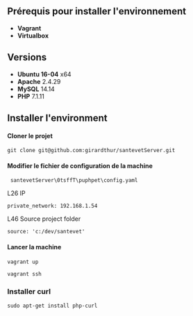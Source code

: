 ## Prérequis pour installer l'environnement
* **Vagrant**
* **Virtualbox**

## Versions
* **Ubuntu 16-04** x64
* **Apache** 2.4.29
* **MySQL** 14.14
* **PHP** 7.1.11

## Installer l'environment
#### Cloner le projet
```
git clone git@github.com:girardthur/santevetServer.git
```
#### Modifier le fichier de configuration de la machine
```
 santevetServer\0tsffT\puphpet\config.yaml
```

L26 IP
```
private_network: 192.168.1.54
```

L46 Source project folder
```
source: 'c:/dev/santevet'
```

#### Lancer la machine 
```
vagrant up
```
```
vagrant ssh
```

### Installer curl
```
sudo apt-get install php-curl
```
